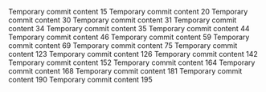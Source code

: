 Temporary commit content 15
Temporary commit content 20
Temporary commit content 30
Temporary commit content 31
Temporary commit content 34
Temporary commit content 35
Temporary commit content 44
Temporary commit content 46
Temporary commit content 59
Temporary commit content 69
Temporary commit content 75
Temporary commit content 123
Temporary commit content 126
Temporary commit content 142
Temporary commit content 152
Temporary commit content 164
Temporary commit content 168
Temporary commit content 181
Temporary commit content 190
Temporary commit content 195
